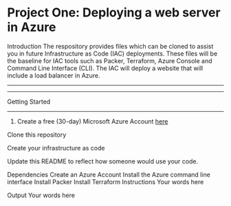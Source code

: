 # **Project One: Deploying a web server in Azure**

Introduction
The respository provides files which can be cloned to assist you in future Infrastructure as Code (IAC) deployments. These files will be the baseline for IAC tools such as Packer, Terraform, Azure Console and Command Line Interface (CLI). The IAC will deploy a website that will include a load balancer in Azure. 
*************************************************************************************************************************************************************************
*************************************************************************************************************************************************************************
Getting Started
*****************************************************************************************************************************
1. Create a free (30-day) Microsoft Azure Account [here](https://www.portal.azure.com/)

Clone this repository

Create your infrastructure as code

Update this README to reflect how someone would use your code.

Dependencies
Create an Azure Account
Install the Azure command line interface
Install Packer
Install Terraform
Instructions
Your words here

Output
Your words here
